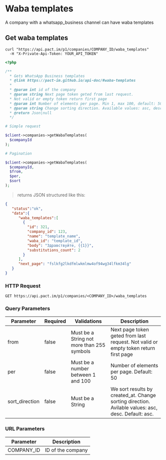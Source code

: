 # Waba templates

A company with a whatsapp_business channel can have waba templates

## Get waba templates

```shell
curl "https://api.pact.im/p1/companies/COMPANY_ID/waba_templates"
  -H "X-Private-Api-Token: YOUR_API_TOKEN"
```

```php
<?php

/**
  * Gets WhatsApp Business templates
  * @link https://pact-im.github.io/api-doc/#waba-templates
  *
  * @param int id of the company
  * @param string Next page token geted from last request.
  * Not valid or empty token return first page
  * @param int Number of elements per page. Min 1, max 100, default: 50
  * @param string Change sorting direction. Available values: asc, desc. Default: asc.
  * @return Json|null
  */

# Simple request

$client->companies->getWabaTemplates(
  $companyId
);

# Pagination

$client->companies->getWabaTemplates(
  $companyId,
  $from,
  $per,
  $sort
);
```

> returns JSON structured like this:

```json
{
   "status":"ok",
   "data":{
      "waba_templates":[
        {
          "id": 321,
          "company_id": 123,
          "name": "template_name",
          "waba_id": "template_id",
          "body": "Здравствуйте, {{1}}",
          "substitutions_count": 2
        }
      ],
      "next_page": "fslkfg2lkdfmlwkmlmw4of94wg34lfkm34lg"
   }
}
```

### HTTP Request

`GET https://api.pact.im/p1/companies/<COMPANY_ID>/waba_templates`

### Query Parameters

Parameter | Required | Validations | Description
--------- | -------- | ----------- | -----------
from | false | Must be a String not more than 255 symbols | Next page token geted from last request. Not valid or empty token return first page
per | false | Must be a number between 1 and 100 | Number of elements per page. Default: 50
sort_direction | false | Must be a String | We sort results by created_at. Change sorting direction. Avilable values: asc, desc. Default: asc.

### URL Parameters

Parameter | Description
--------- | -----------
COMPANY_ID | ID of the company
